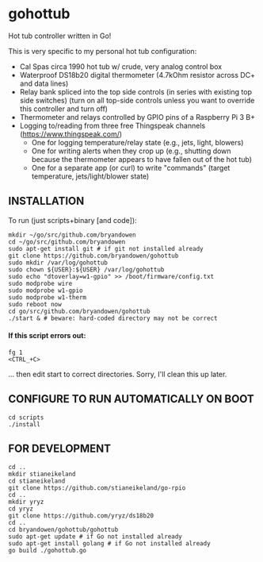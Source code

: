 # gohottub
Hot tub controller written in Go!

This is very specific to my personal hot tub configuration:
- Cal Spas circa 1990 hot tub w/ crude, very analog control box
- Waterproof DS18b20 digital thermometer (4.7kOhm resistor across DC+ and data lines)
- Relay bank spliced into the top side controls (in series with existing top side switches)
  (turn on all top-side controls unless you want to override this controller and turn off)
- Thermometer and relays controlled by GPIO pins of a Raspberry Pi 3 B+
- Logging to/reading from three free Thingspeak channels (https://www.thingspeak.com/)
    * One for logging temperature/relay state (e.g., jets, light, blowers)
    * One for writing alerts when they crop up (e.g., shutting down because the thermometer appears to have fallen out of the hot tub)
    * One for a separate app (or curl) to write "commands" (target temperature, jets/light/blower state)

## INSTALLATION

To run (just scripts+binary [and code]):
```
mkdir ~/go/src/github.com/bryandowen
cd ~/go/src/github.com/bryandowen
sudo apt-get install git # if git not installed already
git clone https://github.com/bryandowen/gohottub
sudo mkdir /var/log/gohottub
sudo chown ${USER}:${USER} /var/log/gohottub
sudo echo "dtoverlay=w1-gpio" >> /boot/firmware/config.txt
sudo modprobe wire
sudo modprobe w1-gpio
sudo modprobe w1-therm
sudo reboot now
cd go/src/github.com/bryandowen/gohottub
./start & # beware: hard-coded directory may not be correct
```

#### If this script errors out:
```
fg 1
<CTRL_+C>
```
... then edit start to correct directories. Sorry, I'll clean this up later.

## CONFIGURE TO RUN AUTOMATICALLY ON BOOT
```
cd scripts
./install
```

## FOR DEVELOPMENT
```
cd ..
mkdir stianeikeland
cd stianeikeland
git clone https://github.com/stianeikeland/go-rpio
cd ..
mkdir yryz
cd yryz
git clone https://github.com/yryz/ds18b20
cd ..
cd bryandowen/gohottub/gohottub
sudo apt-get update # if Go not installed already
sudo apt-get install golang # if Go not installed already
go build ./gohottub.go
```
